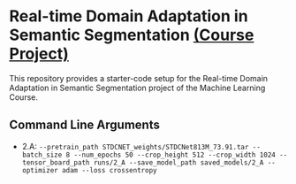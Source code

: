 # Real-time Domain Adaptation in Semantic Segmentation [(Course Project)](https://drive.google.com/file/d/1ILVB5Pwu4s2AqmgUt7JIyGWV6TGIHP_6/view?usp=sharing)

This repository provides a starter-code setup for the Real-time Domain Adaptation in Semantic Segmentation project of 
the Machine Learning Course.

## Command Line Arguments

- 2.A: ``--pretrain_path STDCNET_weights/STDCNet813M_73.91.tar --batch_size 8 --num_epochs 50 --crop_height 512
        --crop_width 1024 --tensor_board_path runs/2_A --save_model_path saved_models/2_A --optimizer adam --loss crossentropy``